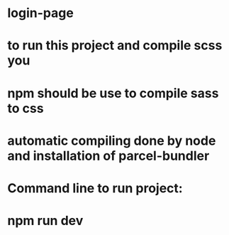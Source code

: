 # login-page
#
# to run this project and compile scss you 
# 
# 
# npm should be use to compile sass to css
# 
# 
# automatic compiling done by node and installation of parcel-bundler 
# 
# 
# Command line to run project: 
# npm run dev
# 
# 
